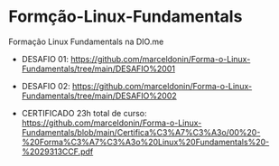 # Formção-Linux-Fundamentals
Formação Linux Fundamentals na DIO.me

- DESAFIO 01: https://github.com/marceldonin/Forma-o-Linux-Fundamentals/tree/main/DESAFIO%2001

- DESAFIO 02: https://github.com/marceldonin/Forma-o-Linux-Fundamentals/tree/main/DESAFIO%2002

- CERTIFICADO 23h total de curso: https://github.com/marceldonin/Forma-o-Linux-Fundamentals/blob/main/Certifica%C3%A7%C3%A3o/00%20-%20Forma%C3%A7%C3%A3o%20Linux%20Fundamentals%20-%2029313CCF.pdf

